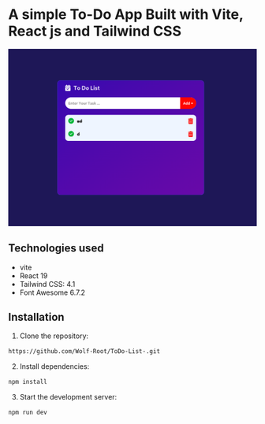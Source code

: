 # A simple To-Do App Built with Vite, React js and Tailwind CSS

![Screenshot.png](/public/Screenshot.png)

## Technologies used

-   vite
-   React 19
-   Tailwind CSS: 4.1
-   Font Awesome 6.7.2

## Installation

1. Clone the repository:

```bash
https://github.com/Wolf-Root/ToDo-List-.git
```

2. Install dependencies:

```bash
npm install
```

3. Start the development server:

```bash
npm run dev
```

